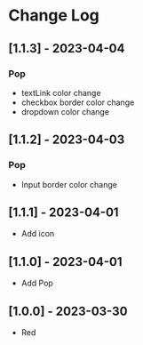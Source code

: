 # Change Log

## [1.1.3] - 2023-04-04

### Pop
- textLink color change
- checkbox border color change
- dropdown color change

## [1.1.2] - 2023-04-03

### Pop
- Input border color change

## [1.1.1] - 2023-04-01

- Add icon

## [1.1.0] - 2023-04-01

- Add Pop

## [1.0.0] - 2023-03-30

- Red